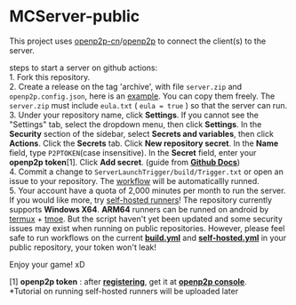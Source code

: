 # MCServer-public 
This project uses [openp2p-cn](https://github.com/openp2p-cn)/[openp2p](https://github.com/openp2p-cn/openp2p) to connect the client(s) to the server.

steps to start a server on github actions:      
    1. Fork this repository.  
    2. Create a release on the tag 'archive', with file `server.zip` and `openp2p.config.json`, here is an [example](https://github.com/zenithwzj/MCServer-public/releases/tag/archive). You can copy them freely. The `server.zip` must include `eula.txt` ( `eula = true` ) so that the server can run.  
    3. Under your repository name, click **Settings**. If you cannot see the "Settings" tab, select the dropdown menu, then click **Settings**. In the **Security** section of the sidebar, select **Secrets and variables**, then click **Actions**. Click the **Secrets** tab. Click **New repository secret**. In the **Name** field, type `P2PTOKEN`(case insensitive). In the **Secret** field, enter your **openp2p token**[1]. Click **Add secret**. (guide from [**Github Docs**](https://docs.github.com/en/actions/security-guides/using-secrets-in-github-actions))  
    4. Commit a change to `ServerLaunchTrigger/build/Trigger.txt` or open an issue to your repository. The [workflow](https://github.com/zenithwzj/MCServer-public/actions/workflows/build.yml) will be automaticallly runned.  
    5. Your account have a quota of 2,000 minutes per month to run the server. If you would like more, try [self-hosted runners](https://docs.github.com/en/actions/hosting-your-own-runners/managing-self-hosted-runners/about-self-hosted-runners)! The repository currently supports **Windows X64**. **ARM64** runners can be runned on android by [termux](https://github.com/termux/termux-app#github) + [tmoe](https://gitee.com/mo2/linux/). But the script haven't yet been updated and some security issues may exist when running on public repositories. However, please feel safe to run workflows on the current [**build.yml**](https://github.com/zenithwzj/MCServer-public/blob/main/.github/workflows/build.yml) and [**self-hosted.yml**](https://github.com/zenithwzj/MCServer-public/blob/main/.github/workflows/self-hosted.yml) in your public repository, your token won't leak! 

Enjoy your game! xD

[1] **openp2p token** : after [**registering**](https://console.openp2p.cn/register), get it at [**openp2p console**](https://console.openp2p.cn/).  
*Tutorial on running self-hosted runners will be uploaded later
